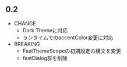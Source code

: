 ## 0.2

- CHANGE
  - Dark Themeに対応
  - ランタイムでのaccentColor変更に対応  
- BREAKING
  - FastThemeScopeの初期設定の構文を変更
  - fastDialog群を削除
